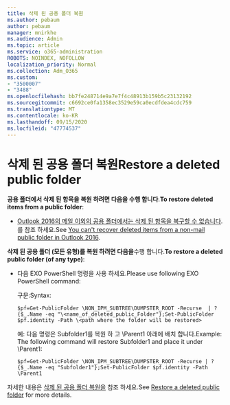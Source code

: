 ```yaml
---
title: 삭제 된 공용 폴더 복원
ms.author: pebaum
author: pebaum
manager: mnirkhe
ms.audience: Admin
ms.topic: article
ms.service: o365-administration
ROBOTS: NOINDEX, NOFOLLOW
localization_priority: Normal
ms.collection: Adm_O365
ms.custom:
- "3500007"
- "3488"
ms.openlocfilehash: bb7fe248714e9a7e7f4c48913b159b5c23132192
ms.sourcegitcommit: c6692ce0fa1358ec3529e59ca0ecdfdea4cdc759
ms.translationtype: MT
ms.contentlocale: ko-KR
ms.lasthandoff: 09/15/2020
ms.locfileid: "47774537"
---
```

# <a name="restore-a-deleted-public-folder"></a><span data-ttu-id="e4ca4-102">삭제 된 공용 폴더 복원</span><span class="sxs-lookup"><span data-stu-id="e4ca4-102">Restore a deleted public folder</span></span>

<span data-ttu-id="e4ca4-103">**공용 폴더에서 삭제 된 항목을 복원 하려면 다음을 수행 합니다**.</span><span class="sxs-lookup"><span data-stu-id="e4ca4-103">**To restore deleted items from a public folder**:</span></span>

- <span data-ttu-id="e4ca4-104">[Outlook 2016의 메일 이외의 공용 폴더에서는 삭제 된 항목을 복구할 수 없습니다](https://aka.ms/pfrec).를 참조 하세요.</span><span class="sxs-lookup"><span data-stu-id="e4ca4-104">See [You can't recover deleted items from a non-mail public folder in Outlook 2016](https://aka.ms/pfrec).</span></span>
 
<span data-ttu-id="e4ca4-105">**삭제 된 공용 폴더 (모든 유형)를 복원 하려면 다음을**수행 합니다.</span><span class="sxs-lookup"><span data-stu-id="e4ca4-105">**To restore a deleted public folder (of any type)**:</span></span> 

- <span data-ttu-id="e4ca4-106">다음 EXO PowerShell 명령을 사용 하세요.</span><span class="sxs-lookup"><span data-stu-id="e4ca4-106">Please use following EXO PowerShell command:</span></span>

    <span data-ttu-id="e4ca4-107">구문:</span><span class="sxs-lookup"><span data-stu-id="e4ca4-107">Syntax:</span></span>

     `$pf=Get-PublicFolder \NON_IPM_SUBTREE\DUMPSTER_ROOT -Recurse  | ?{$_.Name -eq "\<name_of_deleted_public_Folder"};Set-PublicFolder $pf.identity -Path \<path where the folder will be restored>`

    <span data-ttu-id="e4ca4-108">예: 다음 명령은 Subfolder1를 복원 하 고 \Parent1 아래에 배치 합니다.</span><span class="sxs-lookup"><span data-stu-id="e4ca4-108">Example: The following command will restore Subfolder1 and place it under \Parent1:</span></span>

    `$pf=Get-PublicFolder \NON_IPM_SUBTREE\DUMPSTER_ROOT -Recurse | ?{$_.Name -eq "Subfolder1"};Set-PublicFolder $pf.identity -Path \Parent1`

<span data-ttu-id="e4ca4-109">자세한 내용은 [삭제 된 공용 폴더 복원을](https://docs.microsoft.com/exchange/collaboration-exo/public-folders/restore-deleted-public-folder) 참조 하세요.</span><span class="sxs-lookup"><span data-stu-id="e4ca4-109">See [Restore a deleted public folder](https://docs.microsoft.com/exchange/collaboration-exo/public-folders/restore-deleted-public-folder) for more details.</span></span>
